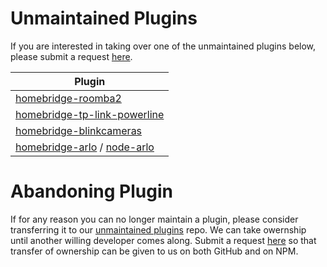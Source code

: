 # Unmaintained Plugins
If you are interested in taking over one of the unmaintained plugins below, please submit a request [here](https://github.com/homebridge/unmaintained-plugins/issues/new?assignees=Homebridge+Collaborators&labels=pending-review&template=maintain.md&title=Request+to+Maintain+Repo).

| Plugin  |                                                                 
|---------|
| [homebridge-roomba2](https://github.com/homebridge-plugins/homebridge-roomba2) |
| [homebridge-tp-link-powerline](https://github.com/homebridge-plugins/homebridge-tp-link-powerline) |
| [homebridge-blinkcameras](https://github.com/homebridge-plugins/homebridge-blinkcameras) |
| [homebridge-arlo](https://github.com/homebridge-plugins/homebridge-arlo) / [node-arlo](https://github.com/homebridge-plugins/node-arlo) |



# Abandoning Plugin
If for any reason you can no longer maintain a plugin, please consider transferring it to our [unmaintained plugins](https://github.com/homebridge-plugins) repo. We can take owernship until another willing developer comes along. Submit a request [here](https://github.com/homebridge/unmaintained-plugins/issues/new?assignees=Homebridge+Collaborators&labels=pending-review&template=abandon.md&title=Request+to+Abondon+Plugin) so that transfer of ownership can be given to us on both GitHub and on NPM.
